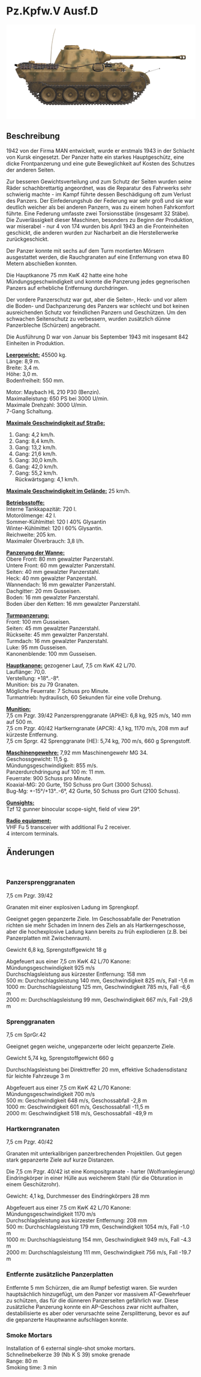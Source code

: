 # Pz.Kpfw.V Ausf.D  
  
![pzv-d](../images/pzv-d.png)  
  
## Beschreibung  
  
1942 von der Firma MAN entwickelt, wurde er erstmals 1943 in der Schlacht von Kursk eingesetzt. Der Panzer hatte ein starkes Hauptgeschütz, eine dicke Frontpanzerung und eine gute Beweglichkeit auf Kosten des Schutzes der anderen Seiten.  
  
Zur besseren Gewichtsverteilung und zum Schutz der Seiten wurden seine Räder schachbrettartig angeordnet, was die Reparatur des Fahrwerks sehr schwierig machte - im Kampf führte dessen Beschädigung oft zum Verlust des Panzers. Der Einfederungshub der Federung war sehr groß und sie war deutlich weicher als bei anderen Panzern, was zu einem hohen Fahrkomfort führte. Eine Federung umfasste zwei Torsionsstäbe (insgesamt 32 Stäbe). Die Zuverlässigkeit dieser Maschinen, besonders zu Beginn der Produktion, war miserabel - nur 4 von 174 wurden bis April 1943 an die Fronteinheiten geschickt, die anderen wurden zur Nacharbeit an die Herstellerwerke zurückgeschickt.  
  
Der Panzer konnte mit sechs auf dem Turm montierten Mörsern ausgestattet werden, die Rauchgranaten auf eine Entfernung von etwa 80 Metern abschießen konnten.  
  
Die Hauptkanone 75 mm KwK 42 hatte eine hohe Mündungsgeschwindigkeit und konnte die Panzerung jedes gegnerischen Panzers auf erhebliche Entfernung durchdringen.  
  
Der vordere Panzerschutz war gut, aber die Seiten-, Heck- und vor allem die Boden- und Dachpanzerung des Panzers war schlecht und bot keinen ausreichenden Schutz vor feindlichen Panzern und Geschützen. Um den schwachen Seitenschutz zu verbessern, wurden zusätzlich dünne Panzerbleche (Schürzen) angebracht.  
  
Die Ausführung D war von Januar bis September 1943 mit insgesamt 842 Einheiten in Produktion.  
  
<b><u>Leergewicht:</u></b> 45500 kg.  
Länge: 8,9 m.  
Breite: 3,4 m.  
Höhe: 3,0 m.  
Bodenfreiheit: 550 mm.  
  
Motor: Maybach HL 210 P30 (Benzin).  
Maximalleistung: 650 PS bei 3000 U/min.  
Maximale Drehzahl: 3000 U/min.  
7-Gang Schaltung.  
  
<b><u>Maximale Geschwindigkeit auf Straße:</u></b>  
1. Gang: 4,2 km/h.  
2. Gang: 8,4 km/h.  
3. Gang: 13,2 km/h.  
4. Gang: 21,6 km/h.  
5. Gang: 30,0 km/h.  
6. Gang: 42,0 km/h.  
7. Gang: 55,2 km/h.  
Rückwärtsgang: 4,1 km/h.  
  
<b><u>Maximale Geschwindigkeit im Gelände:</u></b> 25 km/h.  
  
<b><u>Betriebsstoffe:</u></b>  
Interne Tankkapazität: 720 l.  
Motorölmenge: 42 l.  
Sommer-Kühlmittel: 120 l 40% Glysantin  
Winter-Kühlmittel: 120 l 60% Glysantin.  
Reichweite: 205 km.  
Maximaler Ölverbrauch: 3,8 l/h.  
  
<b><u>Panzerung der Wanne:</u></b>  
Obere Front: 80 mm gewalzter Panzerstahl.   
Untere Front: 60 mm gewalzter Panzerstahl.   
Seiten: 40 mm gewalzter Panzerstahl.   
Heck: 40 mm gewalzter Panzerstahl.  
Wannendach: 16 mm gewalzter Panzerstahl.  
Dachgitter: 20 mm Gusseisen.  
Boden: 16 mm gewalzter Panzerstahl.  
Boden über den Ketten: 16 mm gewalzter Panzerstahl.  
  
<b><u>Turmpanzerung:</u></b>  
Front: 100 mm Gusseisen.  
Seiten: 45 mm gewalzter Panzerstahl.  
Rückseite: 45 mm gewalzter Panzerstahl.  
Turmdach: 16 mm gewalzter Panzerstahl.  
Luke: 95 mm Gusseisen.  
Kanonenblende: 100 mm Gusseisen.  
  
<b><u>Hauptkanone:</u></b> gezogener Lauf, 7,5 cm KwK 42 L/70.  
Lauflänge: 70,0.  
Verstellung: +18°..-8°.  
Munition: bis zu 79 Granaten.  
Mögliche Feuerrate: 7 Schuss pro Minute.  
Turmantrieb: hydraulisch, 60 Sekunden für eine volle Drehung.  
  
<b><u>Munition:</u></b>  
7,5 cm Pzgr. 39/42 Panzersprenggranate (APHE): 6,8 kg, 925 m/s, 140 mm auf 500 m.  
7,5 cm Pzgr. 40/42 Hartkerngranate (APCR): 4,1 kg, 1170 m/s, 208 mm auf kürzeste Entfernung.  
7,5 cm Sprgr. 42 Sprenggranate (HE): 5,74 kg, 700 m/s, 660 g Sprengstoff.  
  
<b><u>Maschinengewehre:</u></b> 7,92 mm Maschinengewehr MG 34.  
Geschossgewicht: 11,5 g.  
Mündungsgeschwindigkeit: 855 m/s.  
Panzerdurchdringung auf 100 m: 11 mm.  
Feuerrate: 900 Schuss pro Minute.  
Koaxial-MG: 20 Gurte, 150 Schuss pro Gurt (3000 Schuss).  
Bug-Mg: +-15°/+13°..-6°, 42 Gurte, 50 Schuss pro Gurt (2100 Schuss).  
  
<b><u>Gunsights:</u></b>  
Tzf 12 gunner binocular scope-sight, field of view 29°.  
  
<b><u>Radio equipment:</u></b>  
VHF Fu 5 transceiver with additional Fu 2 receiver.  
4 intercom terminals.  
  
  
## Änderungen  
  ﻿
  
### Panzersprenggranaten  
  
7,5 cm Pzgr. 39/42  
  
Granaten mit einer explosiven Ladung im Sprengkopf.  
  
Geeignet gegen gepanzerte Ziele. Im Geschossabfalle der Penetration richten sie mehr Schaden im Innern des Ziels an als Hartkerngeschosse, aber die hochexplosive Ladung kann bereits zu früh explodieren (z.B. bei Panzerplatten mit Zwischenraum).  
  
Gewicht 6,8 kg, Sprengstoffgewicht 18 g  
  
Abgefeuert aus einer 7,5 cm KwK 42 L/70 Kanone:  
Mündungsgeschwindigkeit 925 m/s  
Durchschlagsleistung aus kürzester Entfernung: 158 mm  
500 m: Durchschlagsleistung 140 mm, Geschwindigkeit 825 m/s, Fall -1,6 m  
1000 m: Durchschlagsleistung 125 mm, Geschwindigkeit 785 m/s, Fall -6,6 m  
2000 m: Durchschlagsleistung 99 mm, Geschwindigkeit 667 m/s, Fall -29,6 m  ﻿
  
### Sprenggranaten  
  
7,5 cm SprGr.42  
  
Geeignet gegen weiche, ungepanzerte oder leicht gepanzerte Ziele.  
  
Gewicht 5,74 kg, Sprengstoffgewicht 660 g  
  
Durchschlagsleistung bei Direkttreffer 20 mm, effektive Schadensdistanz für leichte Fahrzeuge 3 m  
  
Abgefeuert aus einer 7,5 cm KwK 42 L/70 Kanone:  
Mündungsgeschwindigkeit 700 m/s  
500 m: Geschwindigkeit 648 m/s, Geschossabfall -2,8 m  
1000 m: Geschwindigkeit 601 m/s, Geschossabfall -11,5 m  
2000 m: Geschwindigkeit 518 m/s, Geschossabfall -49,9 m  ﻿
  
### Hartkerngranaten  
  
7,5 cm Pzgr. 40/42  
  
  
Granaten mit unterkalibrigen panzerbrechenden Projektilen. Gut gegen stark gepanzerte Ziele auf kurze Distanzen.  
  
Die 7,5 cm Pzgr. 40/42 ist eine Kompositgranate - harter (Wolframlegierung) Eindringkörper in einer Hülle aus weicherem Stahl (für die Obturation in einem Geschützrohr).  
  
Gewicht: 4,1 kg, Durchmesser des Eindringkörpers 28 mm  
  
Abgefeuert aus einer 7.5 cm KwK 42 L/70 Kanone:  
Mündungsgeschwindigkeit 1170 m/s   
Durchschlagsleistung aus kürzester Entfernung: 208 mm  
500 m: Durchschlagsleistung 179 mm, Geschwindigkeit 1054 m/s, Fall -1.0 m  
1000 m: Durchschlagsleistung 154 mm, Geschwindigkeit 949 m/s, Fall -4.3 m  
2000 m: Durchschlagsleistung 111 mm, Geschwindigkeit 756 m/s, Fall -19.7 m  ﻿
  
### Entfernte zusätzliche Panzerplatten  
  
Entfernte 5 mm Schürzen, die am Rumpf befestigt waren. Sie wurden hauptsächlich hinzugefügt, um den Panzer vor massivem AT-Gewehrfeuer zu schützen, das für die dünneren Panzerseiten gefährlich war. Diese zusätzliche Panzerung konnte ein AP-Geschoss zwar nicht aufhalten, destabilisierte es aber oder verursachte seine Zersplitterung, bevor es auf die gepanzerte Hauptwanne aufschlagen konnte.  ﻿
  
### Smoke Mortars  
  
Installation of 6 external single-shot smoke mortars.  
Schnellnebelkerze 39 (Nb K S 39) smoke grenade  
Range: 80 m  
Smoking time: 3 min  